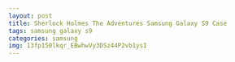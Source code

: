 ```yaml
---
layout: post
title: Sherlock Holmes The Adventures Samsung Galaxy S9 Case
tags: samsung galaxy s9
categories: samsung
img: 13fp150lkqr_EBwhwVy3DSz44P2vb1ysI
---
```

